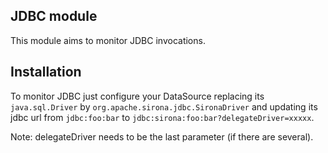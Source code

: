 <!---
Licensed to the Apache Software Foundation (ASF) under one
or more contributor license agreements.  See the NOTICE file
distributed with this work for additional information
regarding copyright ownership.  The ASF licenses this file
to you under the Apache License, Version 2.0 (the
"License"); you may not use this file except in compliance
with the License.  You may obtain a copy of the License at

  http://www.apache.org/licenses/LICENSE-2.0

Unless required by applicable law or agreed to in writing,
software distributed under the License is distributed on an
"AS IS" BASIS, WITHOUT WARRANTIES OR CONDITIONS OF ANY
KIND, either express or implied.  See the License for the
specific language governing permissions and limitations
under the License.
-->
## JDBC module

This module aims to monitor JDBC invocations.

## Installation

To monitor JDBC just configure your DataSource replacing its `java.sql.Driver` by `org.apache.sirona.jdbc.SironaDriver`
and updating its jdbc url from `jdbc:foo:bar` to `jdbc:sirona:foo:bar?delegateDriver=xxxxx`.

Note: delegateDriver needs to be the last parameter (if there are several).
